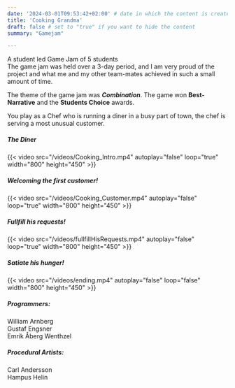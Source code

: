 ```yaml
---
date: '2024-03-01T09:53:42+02:00' # date in which the content is created - defaults to "today"
title: 'Cooking Grandma'
draft: false # set to "true" if you want to hide the content 
summary: "Gamejam"

---
```

A student led Game Jam of 5 students  
The game jam was held over a 3-day period, and I am very proud of the project and what me and my other team-mates achieved in such a small amount of time.

The theme of the game jam was ***Combination***.
The game won **Best-Narrative** and the **Students Choice** awards.

You play as a Chef who is running a diner in a busy part of town, the chef is serving a most unusual customer. <br/>

##### The Diner
{{< video src="/videos/Cooking_Intro.mp4" autoplay="false" loop="true" width="800" height="450" >}}  

 

##### Welcoming the first customer!

{{< video src="/videos/Cooking_Customer.mp4" autoplay="false" loop="true" width="800" height="450" >}}


##### Fullfill his requests!
{{< video src="/videos/fullfillHisRequests.mp4" autoplay="false" loop="true" width="800" height="450" >}}

##### Satiate his hunger!
{{< video src="/videos/ending.mp4" autoplay="false" loop="false" width="800" height="450" >}}




##### Programmers: 
William Arnberg  
Gustaf Engsner  
Emrik Åberg Wenthzel

##### Procedural Artists:
Carl Andersson  
Hampus Helin
